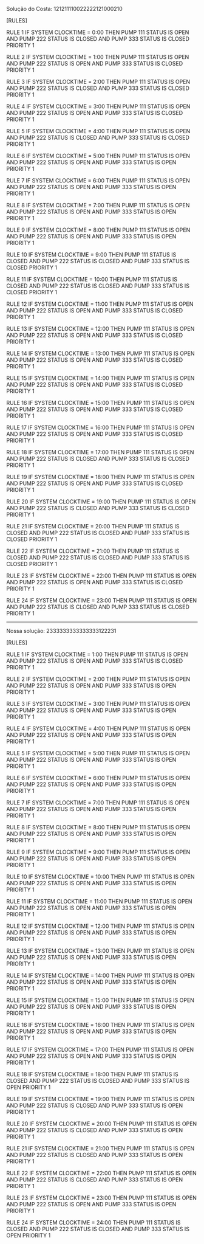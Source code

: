 Solução do Costa: 121211110022222121000210

[RULES]

RULE 1
IF SYSTEM CLOCKTIME = 0:00
THEN PUMP 111 STATUS IS OPEN
AND  PUMP 222 STATUS IS CLOSED
AND  PUMP 333 STATUS IS CLOSED
PRIORITY 1

RULE 2
IF SYSTEM CLOCKTIME = 1:00
THEN PUMP 111 STATUS IS OPEN
AND  PUMP 222 STATUS IS OPEN
AND  PUMP 333 STATUS IS CLOSED
PRIORITY 1

RULE 3
IF SYSTEM CLOCKTIME = 2:00
THEN PUMP 111 STATUS IS OPEN
AND  PUMP 222 STATUS IS CLOSED
AND  PUMP 333 STATUS IS CLOSED
PRIORITY 1

RULE 4
IF SYSTEM CLOCKTIME = 3:00
THEN PUMP 111 STATUS IS OPEN
AND  PUMP 222 STATUS IS OPEN
AND  PUMP 333 STATUS IS CLOSED
PRIORITY 1

RULE 5
IF SYSTEM CLOCKTIME = 4:00
THEN PUMP 111 STATUS IS OPEN
AND  PUMP 222 STATUS IS CLOSED
AND  PUMP 333 STATUS IS CLOSED
PRIORITY 1

RULE 6
IF SYSTEM CLOCKTIME = 5:00
THEN PUMP 111 STATUS IS OPEN
AND  PUMP 222 STATUS IS OPEN
AND  PUMP 333 STATUS IS OPEN
PRIORITY 1

RULE 7
IF SYSTEM CLOCKTIME = 6:00
THEN PUMP 111 STATUS IS OPEN
AND  PUMP 222 STATUS IS OPEN
AND  PUMP 333 STATUS IS OPEN
PRIORITY 1

RULE 8
IF SYSTEM CLOCKTIME = 7:00
THEN PUMP 111 STATUS IS OPEN
AND  PUMP 222 STATUS IS OPEN
AND  PUMP 333 STATUS IS OPEN
PRIORITY 1

RULE 9
IF SYSTEM CLOCKTIME = 8:00
THEN PUMP 111 STATUS IS OPEN
AND  PUMP 222 STATUS IS OPEN
AND  PUMP 333 STATUS IS OPEN
PRIORITY 1

RULE 10
IF SYSTEM CLOCKTIME = 9:00
THEN PUMP 111 STATUS IS CLOSED
AND  PUMP 222 STATUS IS CLOSED
AND  PUMP 333 STATUS IS CLOSED
PRIORITY 1

RULE 11
IF SYSTEM CLOCKTIME = 10:00
THEN PUMP 111 STATUS IS CLOSED
AND  PUMP 222 STATUS IS CLOSED
AND  PUMP 333 STATUS IS CLOSED
PRIORITY 1

RULE 12
IF SYSTEM CLOCKTIME = 11:00
THEN PUMP 111 STATUS IS OPEN
AND  PUMP 222 STATUS IS OPEN
AND  PUMP 333 STATUS IS CLOSED
PRIORITY 1

RULE 13
IF SYSTEM CLOCKTIME = 12:00
THEN PUMP 111 STATUS IS OPEN
AND  PUMP 222 STATUS IS OPEN
AND  PUMP 333 STATUS IS CLOSED
PRIORITY 1

RULE 14
IF SYSTEM CLOCKTIME = 13:00
THEN PUMP 111 STATUS IS OPEN
AND  PUMP 222 STATUS IS OPEN
AND  PUMP 333 STATUS IS CLOSED
PRIORITY 1

RULE 15
IF SYSTEM CLOCKTIME = 14:00
THEN PUMP 111 STATUS IS OPEN
AND  PUMP 222 STATUS IS OPEN
AND  PUMP 333 STATUS IS CLOSED
PRIORITY 1

RULE 16
IF SYSTEM CLOCKTIME = 15:00
THEN PUMP 111 STATUS IS OPEN
AND  PUMP 222 STATUS IS OPEN
AND  PUMP 333 STATUS IS CLOSED
PRIORITY 1

RULE 17
IF SYSTEM CLOCKTIME = 16:00
THEN PUMP 111 STATUS IS OPEN
AND  PUMP 222 STATUS IS OPEN
AND  PUMP 333 STATUS IS CLOSED
PRIORITY 1

RULE 18
IF SYSTEM CLOCKTIME = 17:00
THEN PUMP 111 STATUS IS OPEN
AND  PUMP 222 STATUS IS CLOSED
AND  PUMP 333 STATUS IS CLOSED
PRIORITY 1

RULE 19
IF SYSTEM CLOCKTIME = 18:00
THEN PUMP 111 STATUS IS OPEN
AND  PUMP 222 STATUS IS OPEN
AND  PUMP 333 STATUS IS CLOSED
PRIORITY 1

RULE 20
IF SYSTEM CLOCKTIME = 19:00
THEN PUMP 111 STATUS IS OPEN
AND  PUMP 222 STATUS IS CLOSED
AND  PUMP 333 STATUS IS CLOSED
PRIORITY 1

RULE 21
IF SYSTEM CLOCKTIME = 20:00
THEN PUMP 111 STATUS IS CLOSED
AND  PUMP 222 STATUS IS CLOSED
AND  PUMP 333 STATUS IS CLOSED
PRIORITY 1

RULE 22
IF SYSTEM CLOCKTIME = 21:00
THEN PUMP 111 STATUS IS CLOSED
AND  PUMP 222 STATUS IS CLOSED
AND  PUMP 333 STATUS IS CLOSED
PRIORITY 1

RULE 23
IF SYSTEM CLOCKTIME = 22:00
THEN PUMP 111 STATUS IS OPEN
AND  PUMP 222 STATUS IS OPEN
AND  PUMP 333 STATUS IS CLOSED
PRIORITY 1

RULE 24
IF SYSTEM CLOCKTIME = 23:00
THEN PUMP 111 STATUS IS OPEN
AND  PUMP 222 STATUS IS CLOSED
AND  PUMP 333 STATUS IS CLOSED
PRIORITY 1

---------------------------------------------------

Nossa solução: 2333333333333333122231

[RULES]

RULE 1
IF SYSTEM CLOCKTIME = 1:00
THEN PUMP 111 STATUS IS OPEN
AND  PUMP 222 STATUS IS OPEN
AND  PUMP 333 STATUS IS CLOSED
PRIORITY 1

RULE 2
IF SYSTEM CLOCKTIME = 2:00
THEN PUMP 111 STATUS IS OPEN
AND  PUMP 222 STATUS IS OPEN
AND  PUMP 333 STATUS IS OPEN
PRIORITY 1

RULE 3
IF SYSTEM CLOCKTIME = 3:00
THEN PUMP 111 STATUS IS OPEN
AND  PUMP 222 STATUS IS OPEN
AND  PUMP 333 STATUS IS OPEN
PRIORITY 1

RULE 4
IF SYSTEM CLOCKTIME = 4:00
THEN PUMP 111 STATUS IS OPEN
AND  PUMP 222 STATUS IS OPEN
AND  PUMP 333 STATUS IS OPEN
PRIORITY 1

RULE 5
IF SYSTEM CLOCKTIME = 5:00
THEN PUMP 111 STATUS IS OPEN
AND  PUMP 222 STATUS IS OPEN
AND  PUMP 333 STATUS IS OPEN
PRIORITY 1

RULE 6
IF SYSTEM CLOCKTIME = 6:00
THEN PUMP 111 STATUS IS OPEN
AND  PUMP 222 STATUS IS OPEN
AND  PUMP 333 STATUS IS OPEN
PRIORITY 1

RULE 7
IF SYSTEM CLOCKTIME = 7:00
THEN PUMP 111 STATUS IS OPEN
AND  PUMP 222 STATUS IS OPEN
AND  PUMP 333 STATUS IS OPEN
PRIORITY 1

RULE 8
IF SYSTEM CLOCKTIME = 8:00
THEN PUMP 111 STATUS IS OPEN
AND  PUMP 222 STATUS IS OPEN
AND  PUMP 333 STATUS IS OPEN
PRIORITY 1

RULE 9
IF SYSTEM CLOCKTIME = 9:00
THEN PUMP 111 STATUS IS OPEN
AND  PUMP 222 STATUS IS OPEN
AND  PUMP 333 STATUS IS OPEN
PRIORITY 1

RULE 10
IF SYSTEM CLOCKTIME = 10:00
THEN PUMP 111 STATUS IS OPEN
AND  PUMP 222 STATUS IS OPEN
AND  PUMP 333 STATUS IS OPEN
PRIORITY 1

RULE 11
IF SYSTEM CLOCKTIME = 11:00
THEN PUMP 111 STATUS IS OPEN
AND  PUMP 222 STATUS IS OPEN
AND  PUMP 333 STATUS IS OPEN
PRIORITY 1

RULE 12
IF SYSTEM CLOCKTIME = 12:00
THEN PUMP 111 STATUS IS OPEN
AND  PUMP 222 STATUS IS OPEN
AND  PUMP 333 STATUS IS OPEN
PRIORITY 1

RULE 13
IF SYSTEM CLOCKTIME = 13:00
THEN PUMP 111 STATUS IS OPEN
AND  PUMP 222 STATUS IS OPEN
AND  PUMP 333 STATUS IS OPEN
PRIORITY 1

RULE 14
IF SYSTEM CLOCKTIME = 14:00
THEN PUMP 111 STATUS IS OPEN
AND  PUMP 222 STATUS IS OPEN
AND  PUMP 333 STATUS IS OPEN
PRIORITY 1

RULE 15
IF SYSTEM CLOCKTIME = 15:00
THEN PUMP 111 STATUS IS OPEN
AND  PUMP 222 STATUS IS OPEN
AND  PUMP 333 STATUS IS OPEN
PRIORITY 1

RULE 16
IF SYSTEM CLOCKTIME = 16:00
THEN PUMP 111 STATUS IS OPEN
AND  PUMP 222 STATUS IS OPEN
AND  PUMP 333 STATUS IS OPEN
PRIORITY 1

RULE 17
IF SYSTEM CLOCKTIME = 17:00
THEN PUMP 111 STATUS IS OPEN
AND  PUMP 222 STATUS IS OPEN
AND  PUMP 333 STATUS IS OPEN
PRIORITY 1

RULE 18
IF SYSTEM CLOCKTIME = 18:00
THEN PUMP 111 STATUS IS CLOSED
AND  PUMP 222 STATUS IS CLOSED
AND  PUMP 333 STATUS IS OPEN
PRIORITY 1

RULE 19
IF SYSTEM CLOCKTIME = 19:00
THEN PUMP 111 STATUS IS OPEN
AND  PUMP 222 STATUS IS CLOSED
AND  PUMP 333 STATUS IS OPEN
PRIORITY 1

RULE 20
IF SYSTEM CLOCKTIME = 20:00
THEN PUMP 111 STATUS IS OPEN
AND  PUMP 222 STATUS IS CLOSED
AND  PUMP 333 STATUS IS OPEN
PRIORITY 1

RULE 21
IF SYSTEM CLOCKTIME = 21:00
THEN PUMP 111 STATUS IS OPEN
AND  PUMP 222 STATUS IS CLOSED
AND  PUMP 333 STATUS IS OPEN
PRIORITY 1

RULE 22
IF SYSTEM CLOCKTIME = 22:00
THEN PUMP 111 STATUS IS OPEN
AND  PUMP 222 STATUS IS CLOSED
AND  PUMP 333 STATUS IS OPEN
PRIORITY 1

RULE 23
IF SYSTEM CLOCKTIME = 23:00
THEN PUMP 111 STATUS IS OPEN
AND  PUMP 222 STATUS IS OPEN
AND  PUMP 333 STATUS IS OPEN
PRIORITY 1

RULE 24
IF SYSTEM CLOCKTIME = 24:00
THEN PUMP 111 STATUS IS CLOSED
AND  PUMP 222 STATUS IS CLOSED
AND  PUMP 333 STATUS IS OPEN
PRIORITY 1
